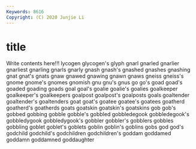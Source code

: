 ```yaml
---
Keywords: 8616
Copyright: (C) 2020 Junjie Li
---
```


# title

Write contents here!!!
lycogen 
glycogen's 
glyph 
gnarl 
gnarled 
gnarlier 
gnarliest 
gnarling 
gnarls 
gnarly
gnash 
gnash's 
gnashed 
gnashes 
gnashing 
gnat 
gnat's 
gnats 
gnaw 
gnawed
gnawing 
gnawn 
gnaws 
gneiss 
gneiss's 
gnome 
gnome's 
gnomes 
gnomish 
gnu
gnu's 
gnus 
go 
go's 
goad 
goad's 
goaded 
goading 
goads 
goal
goal's 
goalie 
goalie's 
goalies 
goalkeeper 
goalkeeper's 
goalkeepers 
goalpost 
goalpost's 
goalposts
goals 
goaltender 
goaltender's 
goaltenders 
goat 
goat's 
goatee 
goatee's 
goatees 
goatherd
goatherd's 
goatherds 
goats 
goatskin 
goatskin's 
goatskins 
gob 
gob's 
gobbed 
gobbing
gobble 
gobble's 
gobbled 
gobbledegook 
gobbledegook's 
gobbledygook 
gobbledygook's 
gobbler 
gobbler's 
gobblers
gobbles 
gobbling 
goblet 
goblet's 
goblets 
goblin 
goblin's 
goblins 
gobs 
god
god's 
godchild 
godchild's 
godchildren 
godchildren's 
goddam 
goddamed 
goddamn 
goddamned 
goddaughter
